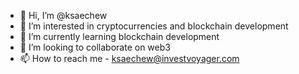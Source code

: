 - 👋 Hi, I’m @ksaechew
- 👀 I’m interested in cryptocurrencies and blockchain development
- 🌱 I’m currently learning blockchain development
- 💞️ I’m looking to collaborate on web3
- 📫 How to reach me - ksaechew@investvoyager.com

<!---
ksaechew/ksaechew is a ✨ special ✨ repository because its `README.md` (this file) appears on your GitHub profile.
You can click the Preview link to take a look at your changes.
--->
